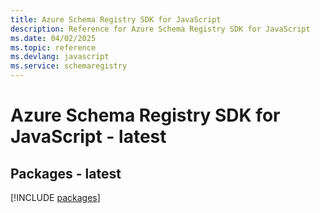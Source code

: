 ```yaml
---
title: Azure Schema Registry SDK for JavaScript
description: Reference for Azure Schema Registry SDK for JavaScript
ms.date: 04/02/2025
ms.topic: reference
ms.devlang: javascript
ms.service: schemaregistry
---
```

# Azure Schema Registry SDK for JavaScript - latest
## Packages - latest
[!INCLUDE [packages](schema-registry-index.md)]
